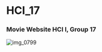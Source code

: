 # HCI_17

<h3>Movie Website HCI I, Group 17</h3>


![img_0799](https://user-images.githubusercontent.com/15914563/32999277-a44e372c-cd66-11e7-8db8-3d7836c10550.jpg)
